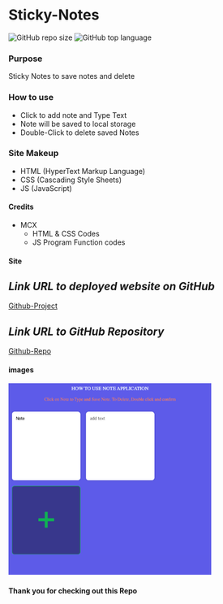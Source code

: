 # Sticky-Notes

![GitHub repo size](https://img.shields.io/github/repo-size/MCXBootCampUMN/Sticky-Notes)
![GitHub top language](https://img.shields.io/github/languages/top/MCXBootCampUMN/Sticky-Notes)

### Purpose

Sticky Notes to save notes and delete   

### How to use

- Click to add note and Type Text
- Note will be saved to local storage 
- Double-Click to delete saved Notes

### Site Makeup

- HTML (HyperText Markup Language)
- CSS (Cascading Style Sheets)
- JS (JavaScript)

#### Credits

- MCX
  - HTML & CSS  Codes
  - JS Program Function codes

#### Site

## **_Link URL to deployed website on GitHub_**
[Github-Project](https://Maxamed-NCX.github.io/Sticky-Notes/)


## **_Link URL to GitHub Repository_**

[Github-Repo](https://github.com/Maxamed-NCX/Sticky-Notes)

#### images

<img width="400" alt=" 1st Image" src="https://raw.githubusercontent.com/MCXBootCampUMN/Sticky-Notes/main/Notes.png">

#### Thank you for checking out this Repo
